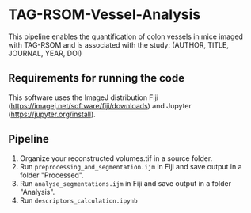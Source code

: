 # TAG-RSOM-Vessel-Analysis

This pipeline enables the quantification of colon vessels in mice imaged with TAG-RSOM and is associated with the study: (AUTHOR, TITLE, JOURNAL, YEAR, DOI)

## Requirements for running the code

This software uses the ImageJ distribution Fiji (https://imagej.net/software/fiji/downloads) and Jupyter (https://jupyter.org/install).

## Pipeline

1.  Organize your reconstructed volumes.tif in a source folder.
2.  Run `preprocessing_and_segmentation.ijm` in Fiji and save output in a folder "Processed".
3.  Run `analyse_segmentations.ijm` in Fiji and save output in a folder "Analysis".
4.  Run `descriptors_calculation.ipynb`



